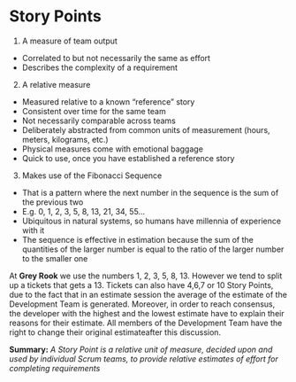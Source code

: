 # Story Points
1. A measure of team output
* Correlated to but not necessarily the same as effort
* Describes the complexity of a requirement
2. A relative measure 
* Measured relative to a known “reference” story
* Consistent over time for the same team
* Not necessarily comparable across teams
* Deliberately abstracted from common units of measurement 
(hours, meters, kilograms, etc.)
* Physical measures come with emotional baggage
* Quick to use, once you have established a reference story 
3. Makes use of the Fibonacci Sequence 
* That is a pattern where the next number in the sequence is the sum 
of the previous two
* E.g. 0, 1, 2, 3, 5, 8, 13, 21, 34, 55…
* Ubiquitous in natural systems, so humans have millennia of experience with it
* The sequence is effective in estimation because the sum of the quantities of 
the larger number is equal to the ratio of the larger number to the smaller one

At **Grey Rook** we use the numbers 1, 2, 3, 5, 8, 13. However we tend to split up a tickets that gets a 13.
Tickets can also have 4,6,7 or 10 Story Points, due to the fact that in an estimate session the average of the estimate of the Development Team is generated. 
Moreover, in order to reach consensus, the developer with the highest and the lowest estimate have to explain their reasons for their estimate. 
All members of the Development Team have the right to change their original estimateafter this discussion. 

**Summary:** *A Story Point is a relative unit of measure, decided upon and used by individual Scrum teams, to provide relative estimates of effort for completing requirements*
